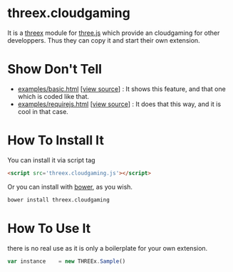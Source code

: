 threex.cloudgaming
===================

It is a 
[threex](http://jeromeetienne.github.io/threex/) module 
for 
[three.js](http://threejs.org)
which provide an cloudgaming for other developpers.
Thus they can copy it and start their own extension.

Show Don't Tell
===============
* [examples/basic.html](http://jeromeetienne.github.io/threex.cloudgaming/examples/basic.html)
\[[view source](https://github.com/jeromeetienne/threex.cloudgaming/blob/master/examples/basic.html)\] :
It shows this feature, and that one which is coded like that.
* [examples/requirejs.html](http://jeromeetienne.github.io/threex.cloudgaming/examples/requirejs.html)
\[[view source](https://github.com/jeromeetienne/threex.cloudgaming/blob/master/examples/requirejs.html)\] :
It does that this way, and it is cool in that case.

How To Install It
=================

You can install it via script tag

```html
<script src='threex.cloudgaming.js'></script>
```

Or you can install with [bower](http://bower.io/), as you wish.

```bash
bower install threex.cloudgaming
```

How To Use It
=============

there is no real use as it is only a boilerplate for your own extension.

```javascript
var instance	= new THREEx.Sample()
```
